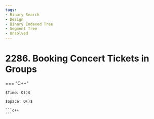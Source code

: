 ```yaml
---
tags:
- Binary Search
- Design
- Binary Indexed Tree
- Segment Tree
- Unsolved
---
```



# 2286. Booking Concert Tickets in Groups

=== "C++"

    $Time: O()$

    $Space: O()$

    ```c++
    ```